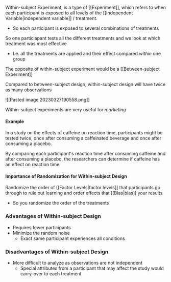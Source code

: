 Within-subject Experiment, is a type of [[Experiment]], which refers to when each participant is exposed to all levels of the [[Independent Variable|independent variable]] / treatment.
- So each participant is exposed to several combinations of treatments

So one particiapant tests all the different treatments and we look at which treatment was most effective
- I.e. all the treatments are applied and their effect compared *within* one group

The opposite of within-subject experiment would be a [[Between-subject Experiment]]

Compared to between-subject design, within-subject design will have twice as many observations

![[Pasted image 20230327190558.png]]

Within-subject experiments are very useful for *marketing*

#### Example
In a study on the effects of caffeine on reaction time, participants might be tested twice, once after consuming a caffeinated beverage and once after consuming a placebo. 

By comparing each participant's reaction time after consuming caffeine and after consuming a placebo, the researchers can determine if caffeine has an effect on reaction time

#### Importance of Randomization for Within-subject Design
Randomize the order of [[Factor Levels|factor levels]] that participants go through to rule out learning and order effects that [[Bias|bias]] your results
- So you randomize the order of the treatments

### Advantages of Within-subject Design
- Requires fewer participants
- Minimize the random noise
	- Exact same participant experiences all conditions

### Disadvantages of Within-subject Design
- More difficult to analyze as observations are not independent
	- Special attributes from a participant that may affect the study would carry-over to each treatment